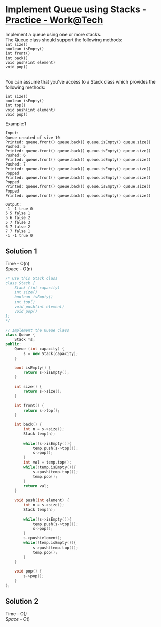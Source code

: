 # Implement Queue using Stacks - [Practice - Work@Tech](https://workat.tech/problem-solving/practice/implement-queue-using-stacks)

Implement a queue using one or more stacks.
<br>
The Queue class should support the following methods:
<br>
`int size()`<br>
`boolean isEmpty()`<br>
`int front()`<br>
`int back()`<br>
`void push(int element)`<br>
`void pop()`<br>

<br>
You can assume that you've access to a Stack class which provides the following methods:
<br>

`int size()`<br>
`boolean isEmpty()`<br>
`int top()`<br>
`void push(int element)`<br>
`void pop()`<br>


Example:1
```
Input: 
Queue created of size 10
Printed: queue.front() queue.back() queue.isEmpty() queue.size()
Pushed: 5
Printed: queue.front() queue.back() queue.isEmpty() queue.size()
Pushed: 6
Printed: queue.front() queue.back() queue.isEmpty() queue.size()
Pushed: 7
Printed: queue.front() queue.back() queue.isEmpty() queue.size()
Popped
Printed: queue.front() queue.back() queue.isEmpty() queue.size()
Popped
Printed: queue.front() queue.back() queue.isEmpty() queue.size()
Popped
Printed: queue.front() queue.back() queue.isEmpty() queue.size()

Output: 
-1 -1 true 0
5 5 false 1
5 6 false 2
5 7 false 3
6 7 false 2
7 7 false 1
-1 -1 true 0
```

## Solution 1  

Time - O(n)<br>
Space - O(n)

```cpp
/* Use this Stack class
class Stack {
	Stack (int capacity)
	int size()
	boolean isEmpty()
	int top()
	void push(int element)
	void pop()
};
*/

// Implement the Queue class
class Queue {
	Stack *s;
public:
	Queue (int capacity) {
		s = new Stack(capacity);
	}

	bool isEmpty() {
		return s->isEmpty();
	}
	
	int size() {
		return s->size();
	}
	
	int front() {
		return s->top();
	}
	
	int back() {		
		int n = s->size();
		Stack temp(n);
		
		while(!s->isEmpty()){
			temp.push(s->top());
			s->pop();
		}
		int val = temp.top();
		while(!temp.isEmpty()){
			s->push(temp.top());
			temp.pop();
		}
		return val;
	}
	
	void push(int element) {
		int n = s->size();
		Stack temp(n);
		
		while(!s->isEmpty()){
			temp.push(s->top());
			s->pop();
		}
		s->push(element);
		while(!temp.isEmpty()){
			s->push(temp.top());
			temp.pop();
		}
	}
	
	void pop() {
		s->pop();
	}
};
```

## Solution 2 

Time - O(_)<br>
Space - O(_)

```cpp


```
